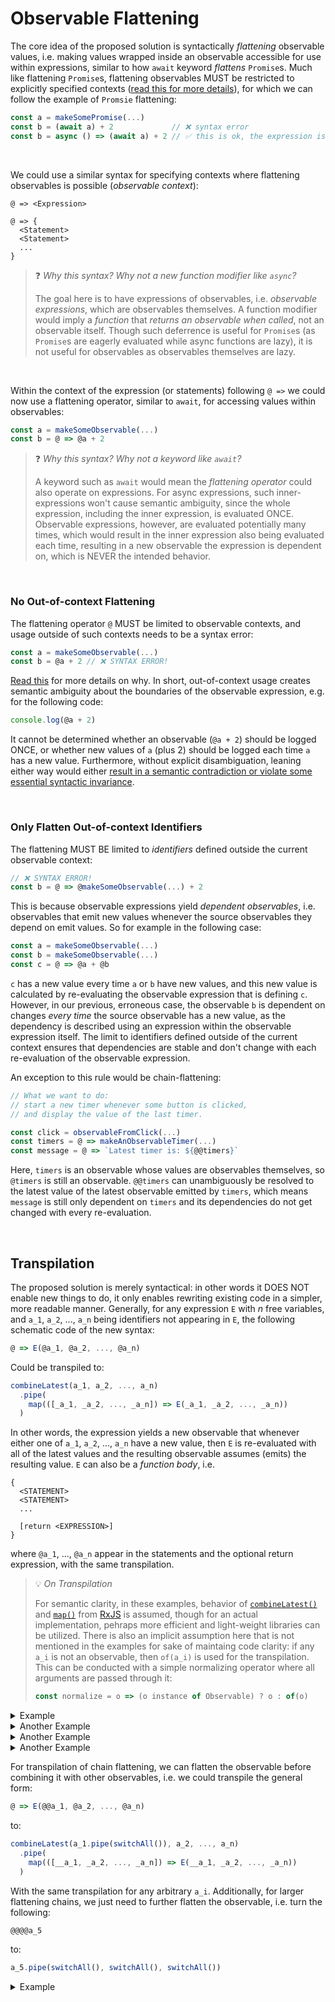 # Observable Flattening

The core idea of the proposed solution is syntactically _flattening_ observable values, i.e. making values wrapped inside an observable accessible for use within expressions, similar to how `await` keyword _flattens_ `Promise`s. Much like flattening `Promise`s, flattening observables MUST be restricted to explicitly specified contexts ([read this for more details](context.md)), for which we can follow the example of `Promsie` flattening:

```js
const a = makeSomePromise(...)
const b = (await a) + 2             // ❌ syntax error
const b = async () => (await a) + 2 // ✅ this is ok, the expression is now enclosed in an async context
```

<br>

We could use a similar syntax for specifying contexts where flattening observables is possible (_observable context_):
```
@ => <Expression>
```
```
@ => {
  <Statement>
  <Statement>
  ...
}
```

> ❓ _Why this syntax? Why not a new function modifier like `async`?_
> 
> The goal here is to have expressions of observables, i.e. _observable expressions_, which are observables themselves.
> A function modifier would imply a _function_ that _returns an observable when called_, not an observable itself. Though
> such deferrence is useful for `Promise`s (as `Promise`s are eagerly evaluated while async functions are lazy), it is not
> useful for observables as observables themselves are lazy.


<br>

Within the context of the expression (or statements) following `@ =>` we could now use a flattening operator, similar to `await`, for accessing values within observables:

```js
const a = makeSomeObservable(...)
const b = @ => @a + 2
```

> ❓ _Why this syntax? Why not a keyword like `await`?_
> 
> A keyword such as `await` would mean the _flattening operator_ could also operate on expressions. For async expressions, such
> inner-expressions won't cause semantic ambiguity, since the whole expression, including the inner expression, is evaluated ONCE.
> Observable expressions, however, are evaluated potentially many times, which would result in the inner expression also being evaluated
> each time, resulting in a new observable the expression is dependent on, which is NEVER the intended behavior.

<br>

### No Out-of-context Flattening
The flattening operator `@` MUST be limited to observable contexts, and usage outside of such contexts needs to be a syntax error:
```js
const a = makeSomeObservable(...)
const b = @a + 2 // ❌ SYNTAX ERROR!
```
[Read this](context.md) for more details on why. In short, out-of-context usage creates semantic ambiguity about the boundaries of the observable expression, e.g. for the following code:
```js
console.log(@a + 2)
```
It cannot be determined whether an observable (`@a + 2`) should be logged ONCE, or whether new values of `a` (plus 2) should be logged each time `a` has a new value. Furthermore, without explicit disambiguation, leaning either way would either [result in a semantic contradiction or violate some essential syntactic invariance](context.md).

<br>

### Only Flatten Out-of-context Identifiers

The flattening MUST BE limited to _identifiers_ defined outside the current observable context:
```js
// ❌ SYNTAX ERROR!
const b = @ => @makeSomeObservable(...) + 2
```
This is because observable expressions yield _dependent observables_, i.e. observables that emit new values whenever the source observables they depend on emit values. So for example in the following case:
```js
const a = makeSomeObservable(...)
const b = makeSomeObservable(...)
const c = @ => @a + @b
```
`c` has a new value every time `a` or `b` have new values, and this new value is calculated by re-evaluating the observable expression that is defining `c`. However, in our previous, erroneous case, the observable `b` is dependent on changes _every time_ the source observable has a new value, as the dependency is described using an expression within the observable expression itself. The limit to identifiers defined outside of the current context ensures that dependencies are stable and don't change with each re-evaluation of the observable expression.

An exception to this rule would be chain-flattening:
```js
// What we want to do:
// start a new timer whenever some button is clicked,
// and display the value of the last timer.

const click = observableFromClick(...)
const timers = @ => makeAnObservableTimer(...)
const message = @ => `Latest timer is: ${@@timers}`
```
Here, `timers` is an observable whose values are observables themselves, so `@timers` is still an observable. `@@timers` can unambiguously be resolved to the latest value of the latest observable emitted by `timers`, which means `message` is still only dependent on `timers` and its dependencies do not get changed with every re-evaluation.

<br>

## Transpilation

The proposed solution is merely syntactical: in other words it DOES NOT enable new things to do, it only enables rewriting existing code in a simpler, more readable manner. Generally, for any expression `E` with _n_ free variables, and `a_1`, `a_2`, ..., `a_n` being identifiers not appearing in `E`, the following schematic code of the new syntax:

```js
@ => E(@a_1, @a_2, ..., @a_n)
```

Could be transpiled to:

```js
combineLatest(a_1, a_2, ..., a_n)
  .pipe(
    map(([_a_1, _a_2, ..., _a_n]) => E(_a_1, _a_2, ..., _a_n))
  )
```
In other words, the expression yields a new observable that whenever either one of `a_1`, `a_2`, ..., `a_n` have a new value, then `E` is re-evaluated with all of the latest values and the resulting observable assumes (emits) the resulting value. `E` can also be a _function body_, i.e.
```
{
  <STATEMENT>
  <STATEMENT>
  ...
  
  [return <EXPRESSION>]
}
```
where `@a_1`, ..., `@a_n` appear in the statements and the optional return expression, with the same transpilation.

> 💡 _On Transpilation_
>
> For semantic clarity, in these examples, behavior of [`combineLatest()`](https://rxjs.dev/api/index/function/combineLatest) 
> and [`map()`](https://rxjs.dev/api/index/function/map) from [RxJS](https://rxjs.dev) is assumed, though for an actual implementation,
> pehraps more efficient and light-weight libraries can be utilized. There is also an implicit assumption here that is not mentioned in the examples
> for sake of maintaing code clarity: if any `a_i` is not an observable, then `of(a_i)` is used for the transpilation. This can be conducted with a simple
> normalizing operator where all arguments are passed through it:
> ```js
> const normalize = o => (o instance of Observable) ? o : of(o)
> ```

<details><summary>Example</summary>
  
```js
// Proposed syntax:
const a = interval(100)
const b = @ => Math.floor(@a / 10)
```
```js
// Transpilation:
const a = interval(100)
const b = combineLatest(a).pipe(map(([_a]) => Math.floor(_a / 10)))
```

</details>
<details><summary>Another Example</summary>

```js
// Proposed syntax:
const a = interval(100)
const b = @ => {
  const seconds = Math.floor(@a / 10)
  const centi = @a - seconds
  
  return `${seconds}:${centi}`
}
```
```js
// Transpilation:
const a = interval(100)
const b = combineLatest(a).pipe(
  map(([_a]) => {
    const seconds = Math.floor(_a / 10)
    const centi = _a - seconds
  
    return `${seconds}:${centi}`
  })
)
```

</details>
<details><summary>Another Example</summary>

```js
// Proposed syntax
const a = interval(100)
const b = interval(200)
const c = @ => @a + @b
```
```js
// Transpilation:
const a = interval(100)
const b = interval(200)
const c = combineLatest(a, b).pipe(map(([_a, _b]) => _a + _b))
```

</details>
<details><summary>Another Example</summary>

```js
// Proposed syntax
const a = interval(100)
const b = interval(200)
const c = @ => {
  console.log('New Value!')
  
  return @a + @b
}
```
```js
// Transpilation:
const a = interval(100)
const b = interval(200)
const c = combineLatest(a, b).pipe(
  map(([_a, _b]) => {
    console.log('New Value!')
    
    return _a + _b
  })
)
```

</details>

For transpilation of chain flattening, we can flatten the observable before combining it with other observables, i.e. we could transpile the  general form:
```js
@ => E(@@a_1, @a_2, ..., @a_n)
```
to:
```js
combineLatest(a_1.pipe(switchAll()), a_2, ..., a_n)
  .pipe(
    map(([__a_1, _a_2, ..., _a_n]) => E(__a_1, _a_2, ..., _a_n))
  )
```
With the same transpilation for any arbitrary `a_i`. Additionally, for larger flattening chains, we just need to further flatten the observable, i.e. turn the following:
```js
@@@@a_5
```
to:
```js
a_5.pipe(switchAll(), switchAll(), switchAll())
```

<details><summary>Example</summary>

```js
// Proposed syntax:
const click = fromEvent($btn, 'click')
const timers = @ => { @click; return interval(1000) }
const message = @ => `Latest timer is: ${@@timers}`
```
```js
// Transpilation:
const click = fromEvent($btn, 'click')
const timers = combineLatest(click).pipe(map(([_click]) => { _click; return interval(1000) })
const message = combineLatest(timers.pipe(switchAll())).pipe(map(([__timers]) => `Latest timer is ${__timers}`))
```

</details>

<br><br>

